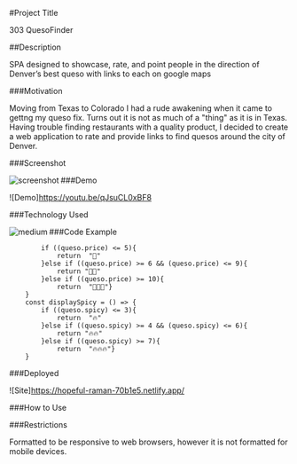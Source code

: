 #Project Title

303 QuesoFinder

##Description

SPA designed to showcase, rate, and point people in the direction of Denver’s best queso with links to each on google maps

###Motivation

Moving from Texas to Colorado I had a rude awakening when it came to gettng my queso fix.  Turns out it is not as much of a "thing" as it is in Texas. Having trouble finding restaurants with a quality product, I decided to create a web application to rate and provide links to find quesos around the city of Denver.

###Screenshot

<img align="left" alt="screenshot" src="https://media1.giphy.com/media/rlJoOwrleuwyweSr3q/giphy.gif?cid=790b7611630fbfe5d092ec6c7e8f8b9a84c3790e6a237cb2&rid=giphy.gif&ct=g" />

###Demo

![Demo]https://youtu.be/qJsuCL0xBF8

###Technology Used

<img align="left" alt="medium" src="https://img.shields.io/badge/JavaScript-F7DF1E?style=for-the-badge&logo=javascript&logocolor=black" />

###Code Example

```    const displayPrice = () => {
        if ((queso.price) <= 5){
            return  "🤑"
        }else if ((queso.price) >= 6 && (queso.price) <= 9){
            return "🤑🤑"
        }else if ((queso.price) >= 10){
            return  "🤑🤑🤑"}
    }
    const displaySpicy = () => {
        if ((queso.spicy) <= 3){
            return  "🔥"
        }else if ((queso.spicy) >= 4 && (queso.spicy) <= 6){
            return "🔥🔥"
        }else if ((queso.spicy) >= 7){
            return  "🔥🔥🔥"}
    }
```

###Deployed

![Site]https://hopeful-raman-70b1e5.netlify.app/

###How to Use



###Restrictions

Formatted to be responsive to web browsers, however it is not formatted for mobile devices.











